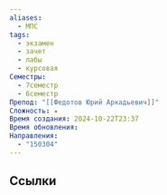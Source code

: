 ```yaml
---
aliases:
  - МПС
tags:
  - экзамен
  - зачет
  - лабы
  - курсовая
Семестры:
  - 7семестр
  - 6семестр
Препод: "[[Федотов Юрий Аркадьевич]]"
Сложность: ★
Время создания: 2024-10-22T23:37
Время обновления: 
Направления:
  - "150304"
---
```


## Ссылки
